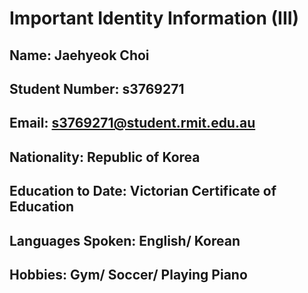 # Important Identity Information (III)

## **Name**: Jaehyeok Choi<br/>
## **Student Number**: s3769271<br/>
## **Email**: s3769271@student.rmit.edu.au<br/>
## **Nationality**: Republic of Korea<br/>
## **Education to Date**: Victorian Certificate of Education<br/>
## **Languages Spoken**: English/ Korean<br/>
## **Hobbies**: Gym/ Soccer/ Playing Piano<br/> 




